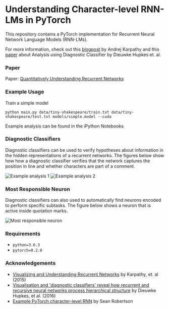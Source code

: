 # Understanding Character-level RNN-LMs in PyTorch

This repository contains a PyTorch implementation for Recurrent Neural Network Language Models (RNN-LMs).

For more information, check out this [blogpost](http://karpathy.github.io/2015/05/21/rnn-effectiveness/) by Andrej Karpathy and this [paper](https://arxiv.org/abs/1711.10203) about Analysis using Diagnostic Classifier by Dieuwke Hupkes et. al.

### Paper

Paper: [Quantitatively Understanding Recurrent Networks](https://raw.githubusercontent.com/tychovdo/Char-RNN-Understanding/master/Quantitatively_understanding_recurrent_networks.pdf)

### Example Usage

Train a simple model

```
python main.py data/tiny-shakespeare/train.txt data/tiny-shakespeare/test.txt models/simple.model --cuda
```

Example analysis can be found in the iPython Notebooks

### Diagnostic Classifiers

Diagnostic classifiers can be used to verify hypotheses about information in the hidden representations of a recurrent networks.
The figures below show how how a diagnostic classifier verifies that the network captures the position in line and whether characters are part of a comment.

![Example analysis 1](https://raw.githubusercontent.com/tychovdo/char-rnn-visualization/master/plots/ex1.png)
![Example analysis 2](https://raw.githubusercontent.com/tychovdo/char-rnn-visualization/master/plots/ex2.png)

### Most Responsible Neuron

Diagnostic classifiers can also used to automatically find neurons encoded to perform specific subtasks.
The figure below shows a neuron that is active inside quotation marks.

![Most responsible neuron](https://raw.githubusercontent.com/tychovdo/char-rnn-visualization/master/plots/ex4.png)

### Requirements

- `python=3.6.3`
- `pytorch=0.2.0`

### Acknowledgements

- [Visualizing and Understanding Recurrent Networks](https://arxiv.org/abs/1506.02078) by Karpathy, et. al (2015)
- [Visualisation and 'diagnostic classifiers' reveal how recurrent and recursive neural networks process hierarchical structure](https://arxiv.org/abs/1711.10203) by Dieuwke Hupkes, et al. (2016)
- [Example PyTorch character-level RNN](https://github.com/spro/char-rnn.pytorch) by Sean Robertson
